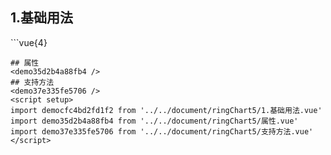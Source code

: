 ## 1.基础用法
<democfc4bd2fd1f2 />
```vue{4}
<template>
    <ring-chart-5 ref="chartRef" v-bind="chartOption"></ring-chart-5>
</template>

<script setup>
import { ref, onMounted } from 'vue';

const chartRef = ref();

const seriesData = [
    { value: 1048, name: '正常' },
    { value: 735, name: '故障' },
    { value: 580, name: '告警' },
    { value: 484, name: '离线' },
    { value: 123, name: '危险' }
];
// 组合配置项
const chartOption = {
    seriesData
};

onMounted(() => chartRef.value.renderChart());
</script>
<style lang="scss" scoped>
.zrx-chart {
    height: 664px;
    background-color: rgb(3, 43, 68);
}
</style>
```
## 属性
<demo35d2b4a88fb4 />
## 支持方法
<demo37e335fe5706 />
<script setup>
import democfc4bd2fd1f2 from '../../document/ringChart5/1.基础用法.vue'
import demo35d2b4a88fb4 from '../../document/ringChart5/属性.vue'
import demo37e335fe5706 from '../../document/ringChart5/支持方法.vue'
</script>